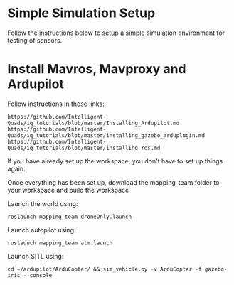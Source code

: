 # Simple Simulation Setup 

Follow the instructions below to setup a simple simulation environment for testing of sensors.
 
# Install Mavros, Mavproxy and Ardupilot 

Follow instructions in these links:

```
https://github.com/Intelligent-Quads/iq_tutorials/blob/master/Installing_Ardupilot.md
https://github.com/Intelligent-Quads/iq_tutorials/blob/master/installing_gazebo_arduplugin.md
https://github.com/Intelligent-Quads/iq_tutorials/blob/master/installing_ros.md
```
If you have already set up the workspace, you don't have to set up things again.

Once everything has been set up, download the mapping_team folder to your workspace and build the workspace

Launch the world using:

```
roslaunch mapping_team droneOnly.launch
```

Launch autopilot using:

```
roslaunch mapping_team atm.launch
```
Launch SITL using:

```
cd ~/ardupilot/ArduCopter/ && sim_vehicle.py -v ArduCopter -f gazebo-iris --console
```

